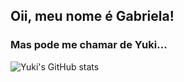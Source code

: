 ## Oii, meu nome é Gabriela! 
### Mas pode me chamar de Yuki... 

![Yuki's GitHub stats](https://github-readme-stats.vercel.app/api?username=anuraghazra&show_icons=true&theme=aura_dark)
